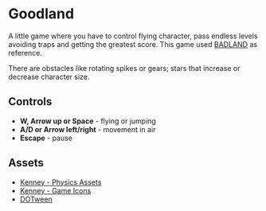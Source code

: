 # Goodland
A little game where you have to control flying character, pass endless levels
avoiding traps and getting the greatest score. This game used
[BADLAND](https://store.steampowered.com/app/269670/BADLAND_Game_of_the_Year_Edition/)
as reference.

There are obstacles like rotating spikes or gears; stars that increase or
decrease character size.

## Controls
* __W, Arrow up or Space__ - flying or jumping
* __A/D or Arrow left/right__ - movement in air
* __Escape__ - pause

## Assets
* [Kenney - Physics Assets](https://www.kenney.nl/assets/physics-assets)
* [Kenney - Game Icons](https://kenney.nl/assets/game-icons)
* [DOTween](https://assetstore.unity.com/packages/tools/animation/dotween-hotween-v2-27676)
